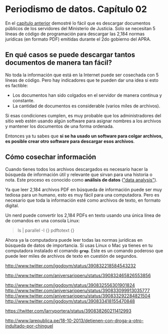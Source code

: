 # Periodismo de datos. Capítulo 02

En el 
[capítulo anterior](http://aniversarioperu.utero.pe/2013/12/04/periodismo-de-datos-capitulo-01/)
demostré lo fácil que es descargar documentos públicos de los servidores del
Ministerio de Justicia. Solo se necesitan 5 líneas de código de programación
para descargar las 2,184 normas jurídicas (en formato PDF) emitidas durante el 2do gobierno
del APRA.

## En qué casos se puede descargar tantos documentos de manera tan fácil?

No toda la información que está en la Internet puede ser cosechada con 5 líneas
de código. Pero hay indicadores que te pueden dar una idea si esto es factible:

* Los documentos han sido colgados en el servidor de manera continua y
  constante.
* La cantidad de documentos es considerable (varios miles de archivos).

Si esas condiciones cumplen, es muy probable que los administradores del sitio
web estén usando algún software para asignar nombres a los archivos y mantener
los documentos de una forma ordenada.

Entonces ya tu sabes que **si se ha usado un software para colgar archivos, es
posible crear otro software para descargar esos archivos**.

## Cómo cosechar información

Cuando tienes todos los archivos descargados es necesario hacer la búsqueda de
información útil y relevante que sirvan para una historia o nota. Este proceso
es conocido como **análisis de datos** (["data analysis"](http://en.wikipedia.org/wiki/Data_analysis)).

Ya que leer 2,184 archivos PDF en búsqueda de información puede ser muy tediosa
para un humano, esto es muy fácil para una computadora. Pero es necesario que
toda la información esté como archivos de texto, en formato digital.

Un nerd puede convertir los 2,184 PDFs en texto usando una única línea de
de comandos en una consola Linux:

> ls | parallel -I {} pdftotext {}

Ahora ya la computadora puede leer todas las normas jurídicas en búsqueda de
datos de importancia. Si usas Linux o Mac ya tienes en tu computadora instalado
el comando **``grep``**. Este es un comando poderoso que puede leer miles 
de archivos de texto en cuestión de segundos.


http://www.twitter.com/jgodoym/status/390832218584543232

http://www.twitter.com/aniversarioperu/status/390832465826553856

http://www.twitter.com/jgodoym/status/390832556301901824
http://www.twitter.com/aniversarioperu/status/390833099913035777
http://www.twitter.com/aniversarioperu/status/390833292284821504
http://www.twitter.com/jgodoym/status/390833418155470848

https://twitter.com/larryportera/status/390838260211412993

http://www.larepublica.pe/18-10-2013/detienen-con-droga-a-otro-indultado-por-chinguel

